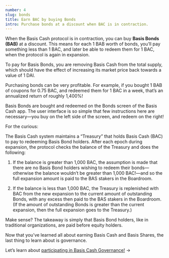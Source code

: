 ```yaml
---
number: 4
slug: bonds
title: Earn BAC by buying Bonds
intro: Purchase bonds at a discount when BAC is in contraction.
---
```


When the Basis Cash protocol is in contraction, you can buy **Basis Bonds (BAB)** at a discount. This means for each 1 BAB worth of bonds, you’ll pay something less than 1 BAC, and later be able to redeem them for 1 BAC, when the protocol is again in expansion.

To pay for Basis Bonds, you are removing Basis Cash from the total supply, which should have the effect of increasing its market price back towards a value of 1 DAI.

Purchasing bonds can be very profitable. For example, if you bought 1 BAB of coupons for 0.75 BAC, and redeemed them for 1 BAC in a week, that’s an annualized return of roughly 1,400%!

Basis Bonds are bought and redeemed on the Bonds screen of the Basis Cash app. The user interface is so simple that few instructions here are necessary—you buy on the left side of the screen, and redeem on the right!

For the curious:

The Basis Cash system maintains a “Treasury” that holds Basis Cash (BAC) to pay to redeeming Basis Bond holders. After each epoch during expansion, the protocol checks the balance of the Treasury and does the following:

1. If the balance is greater than 1,000 BAC, the assumption is made that there are no Basis Bond holders wishing to redeem their bonds—otherwise the balance wouldn’t be greater than 1,000 BAC!—and so the full expansion amount is paid to the BAS stakers in the Boardroom.

2. If the balance is less than 1,000 BAC, the Treasury is replenished with BAC from the new expansion to the current amount of outstanding Bonds, with any excess then paid to the BAS stakers in the Boardroom. (If the amount of outstanding Bonds is greater than the current expansion, then the full expansion goes to the Treasury.)

Make sense? The takeaway is simply that Basis Bond holders, like in traditional organizations, are paid before equity holders.

Now that you’ve learned all about earning Basis Cash and Basis Shares, the last thing to learn about is governance.

Let’s learn about [participating in Basis Cash Governance!](/governance/) →
